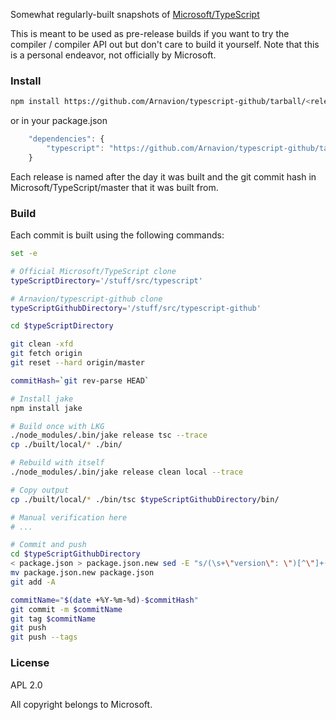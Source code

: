 Somewhat regularly-built snapshots of [Microsoft/TypeScript](https://github.com/Microsoft/TypeScript)

This is meant to be used as pre-release builds if you want to try the compiler / compiler API out but don't care to build it yourself. Note that this is a personal endeavor, not officially by Microsoft.


### Install

``` sh
npm install https://github.com/Arnavion/typescript-github/tarball/<release name>
```

or in your package.json

```javascript
    "dependencies": {
        "typescript": "https://github.com/Arnavion/typescript-github/tarball/<release name>"
    }
```

Each release is named after the day it was built and the git commit hash in Microsoft/TypeScript/master that it was built from.


### Build

Each commit is built using the following commands:

```sh
set -e

# Official Microsoft/TypeScript clone
typeScriptDirectory='/stuff/src/typescript'

# Arnavion/typescript-github clone
typeScriptGithubDirectory='/stuff/src/typescript-github'

cd $typeScriptDirectory

git clean -xfd
git fetch origin
git reset --hard origin/master

commitHash=`git rev-parse HEAD`

# Install jake
npm install jake

# Build once with LKG
./node_modules/.bin/jake release tsc --trace
cp ./built/local/* ./bin/

# Rebuild with itself
./node_modules/.bin/jake release clean local --trace

# Copy output
cp ./built/local/* ./bin/tsc $typeScriptGithubDirectory/bin/

# Manual verification here
# ...

# Commit and push
cd $typeScriptGithubDirectory
< package.json > package.json.new sed -E "s/(\s+\"version\": \")[^\"]+(\",)/\10.$(date +%Y%m%d).0+$commitHash\2/"
mv package.json.new package.json
git add -A

commitName="$(date +%Y-%m-%d)-$commitHash"
git commit -m $commitName
git tag $commitName
git push
git push --tags
```


### License

APL 2.0

All copyright belongs to Microsoft.
